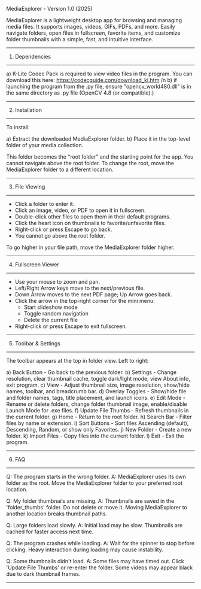 MediaExplorer - Version 1.0 (2025)

MediaExplorer is a lightweight desktop app for browsing and managing media files. 
It supports images, videos, GIFs, PDFs, and more. Easily navigate folders, open 
files in fullscreen, favorite items, and customize folder thumbnails with a 
simple, fast, and intuitive interface.

------------------------------------------------------------
1. Dependencies
------------------------------------------------------------
a) K-Lite Codec Pack is required to view video files in the program. You can
   download this here: https://codecguide.com/download_kl.htm /n
b) if launching the program from the .py file, ensure "opencv_world480.dll" is in the same directory as .py file (OpenCV 4.8 (or compatible).)

------------------------------------------------------------
2. Installation
------------------------------------------------------------

To install:

a) Extract the downloaded MediaExplorer folder.
b) Place it in the top-level folder of your media collection.

This folder becomes the "root folder" and the starting point for the app.
You cannot navigate above the root folder. To change the root, move the 
MediaExplorer folder to a different location.

------------------------------------------------------------
3. File Viewing
------------------------------------------------------------

- Click a folder to enter it.
- Click an image, video, or PDF to open it in fullscreen.
- Double-click other files to open them in their default programs.
- Click the heart icon on thumbnails to favorite/unfavorite files.
- Right-click or press Escape to go back.
- You cannot go above the root folder.

To go higher in your file path, move the MediaExplorer folder higher.

------------------------------------------------------------
4. Fullscreen Viewer
------------------------------------------------------------

- Use your mouse to zoom and pan.
- Left/Right Arrow keys move to the next/previous file.
- Down Arrow moves to the next PDF page; Up Arrow goes back.
- Click the arrow in the top-right corner for the mini menu:
  - Start slideshow mode
  - Toggle random navigation
  - Delete the current file
- Right-click or press Escape to exit fullscreen.

------------------------------------------------------------
5. Toolbar & Settings
------------------------------------------------------------

The toolbar appears at the top in folder view. Left to right:

a) Back Button - Go back to the previous folder.
b) Settings - Change resolution, clear thumbnail cache, toggle dark/light mode, view About info, exit program.
c) View - Adjust thumbnail size, image resolution, show/hide names, toolbar, and breadcrumb bar.
d) Overlay Toggles - Show/hide file and folder names, tags, title placement, and launch icons.
e) Edit Mode - Rename or delete folders, change folder thumbnail image, enable/disable Launch Mode for .exe files.
f) Update File Thumbs - Refresh thumbnails in the current folder.
g) Home - Return to the root folder.
h) Search Bar - Filter files by name or extension.
i) Sort Buttons - Sort files Ascending (default), Descending, Random, or show only Favorites.
j) New Folder - Create a new folder.
k) Import Files - Copy files into the current folder.
l) Exit - Exit the program.

------------------------------------------------------------
6. FAQ
------------------------------------------------------------

Q: The program starts in the wrong folder.
A: MediaExplorer uses its own folder as the root. Move the MediaExplorer folder to your preferred root location.

Q: My folder thumbnails are missing.
A: Thumbnails are saved in the 'folder_thumbs' folder. Do not delete or move it. Moving MediaExplorer to another location breaks thumbnail paths.

Q: Large folders load slowly.
A: Initial load may be slow. Thumbnails are cached for faster access next time.

Q: The program crashes while loading.
A: Wait for the spinner to stop before clicking. Heavy interaction during loading may cause instability.

Q: Some thumbnails didn't load.
A: Some files may have timed out. Click 'Update File Thumbs' or re-enter the folder. Some videos may appear black due to dark thumbnail frames.

------------------------------------------------------------
